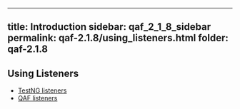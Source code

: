 
---
title: Introduction
sidebar: qaf_2_1_8_sidebar
permalink: qaf-2.1.8/using_listeners.html
folder: qaf-2.1.8
---

## Using Listeners

* [TestNG listeners](https://confluence.infostretch.com/display/QAF217/TestNG+listeners)
* [QAF listeners](https://confluence.infostretch.com/display/QAF217/QAF+listeners)
